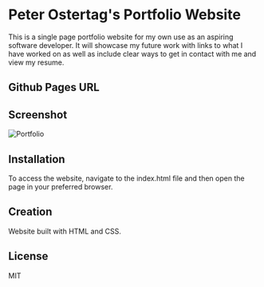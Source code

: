 # Peter Ostertag's Portfolio Website
This is a single page portfolio website for my own use as an aspiring software developer. It will showcase my future work with links to what I have worked on as well as include clear ways to get in contact with me and view my resume.

## Github Pages URL


## Screenshot
![Portfolio](https://github.com/PeterOste/Portfolio/assets/131497563/7f5d0504-a105-4576-af16-e5f5a6474d08)

## Installation
To access the website, navigate to the index.html file and then open the page in your preferred browser.

## Creation
Website built with HTML and CSS.

## License
MIT
